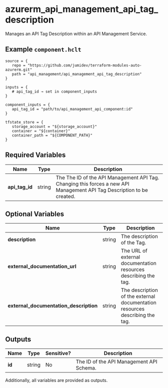 # azurerm_api_management_api_tag_description

Manages an API Tag Description within an API Management Service.

## Example `component.hclt`

```hcl
source = {
   repo = "https://github.com/jumidev/terraform-modules-auto-azurerm.git"   
   path = "api_management/api_management_api_tag_description"   
}

inputs = {
   # api_tag_id → set in component_inputs
}

component_inputs = {
   api_tag_id = "path/to/api_management_api_component:id"   
}

tfstate_store = {
   storage_account = "${storage_account}"   
   container = "${container}"   
   container_path = "${COMPONENT_PATH}"   
}

```

## Required Variables

| Name | Type |  Description |
| ---- | --------- |  ----------- |
| **api_tag_id** | string |  The The ID of the API Management API Tag. Changing this forces a new API Management API Tag Description to be created. | 

## Optional Variables

| Name | Type |  Description |
| ---- | --------- |  ----------- |
| **description** | string |  The description of the Tag. | 
| **external_documentation_url** | string |  The URL of external documentation resources describing the tag. | 
| **external_documentation_description** | string |  The description of the external documentation resources describing the tag. | 



## Outputs

| Name | Type | Sensitive? | Description |
| ---- | ---- | --------- | --------- |
| **id** | string | No  | The ID of the API Management API Schema. | 

Additionally, all variables are provided as outputs.

